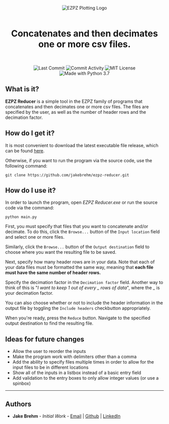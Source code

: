 <div align="center">

  <img src="https://github.com/jakebrehm/ezpz-reducer/blob/master/Assets/logo.png" alt="EZPZ Plotting Logo"/>

  <br>
  <br>

  <h1>Concatenates and then decimates one or more csv files.</h1>

  <br>

  <img src="https://img.shields.io/github/last-commit/jakebrehm/ezpz-reducer?style=for-the-badge&color=violet" alt="Last Commit"></img>
  <img src="https://img.shields.io/github/commit-activity/w/jakebrehm/ezpz-reducer?style=for-the-badge&color=violet" alt="Commit Activity"></img>
  <img src="https://img.shields.io/github/license/jakebrehm/ezpz-reducer?style=for-the-badge&color=violet" alt="MIT License"></img>
  <br>
  <img src="https://img.shields.io/badge/Made%20With-Python%203.7-violet.svg?style=for-the-badge&logo=Python" alt="Made with Python 3.7"></img>

</div>


## What is it?

**EZPZ Reducer** is a simple tool in the EZPZ family of programs that concatenates and then decimates one or more csv files. The files are specified by the user, as well as the number of header rows and the decimation factor.

## How do I get it?

It is most convenient to download the latest executable file release, which can be found [here](https://github.com/jakebrehm/ezpz-reducer/releases/latest).

Otherwise, if you want to run the program via the source code, use the following command:
```
git clone https://github.com/jakebrehm/ezpz-reducer.git
```

## How do I use it?

In order to launch the program, open *EZPZ Reducer.exe* or run the source code via the command:

```
python main.py
```

First, you must specify that files that you want to concatenate and/or decimate. To do this, click the `Browse...` button of the `Input location` field and select one or more files.

Similarly, click the `Browse...` button of the `Output destination` field to choose where you want the resulting file to be saved.

Next, specify how many header rows are in your data. Note that each of your data files must be formatted the same way, meaning that **each file must have the same number of header rows.**

Specify the decimation factor in the `Decimation factor` field. Another way to think of this is "*I want to keep 1 out of every _ rows of data*", where the *_* is your decimation factor.

You can also choose whether or not to include the header information in the output file by toggling the `Include headers` checkbutton appropriately.

When you're ready, press the `Reduce` button. Navigate to the specified output destination to find the resulting file.

## Ideas for future changes
- Allow the user to reorder the inputs
- Make the program work with delimiters other than a comma
- Add the ability to specify files multiple times in order to allow for the input files to be in different locations
- Show all of the inputs in a listbox instead of a basic entry field
- Add validation to the entry boxes to only allow integer values (or use a spinbox)

---

## Authors
- **Jake Brehm** - *Initial Work* - [Email](mailto:jbrehm@tactair.com) | [Github](http://github.com/jakebrehm) | [LinkedIn](http://linkedin.com/in/jacobbrehm)